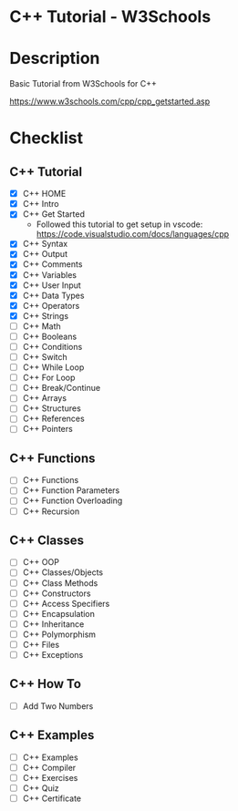 # C++ Tutorial - W3Schools

# Description

Basic Tutorial from W3Schools for C++

https://www.w3schools.com/cpp/cpp_getstarted.asp

# Checklist

## C++ Tutorial

- [X] C++ HOME
- [X] C++ Intro
- [X] C++ Get Started
    - Followed this tutorial to get setup in vscode: https://code.visualstudio.com/docs/languages/cpp
- [x] C++ Syntax
- [x] C++ Output
- [x] C++ Comments
- [x] C++ Variables
- [x] C++ User Input
- [x] C++ Data Types
- [x] C++ Operators
- [x] C++ Strings
- [ ] C++ Math
- [ ] C++ Booleans
- [ ] C++ Conditions
- [ ] C++ Switch
- [ ] C++ While Loop
- [ ] C++ For Loop
- [ ] C++ Break/Continue
- [ ] C++ Arrays
- [ ] C++ Structures
- [ ] C++ References
- [ ] C++ Pointers

## C++ Functions

- [ ] C++ Functions
- [ ] C++ Function Parameters
- [ ] C++ Function Overloading
- [ ] C++ Recursion

## C++ Classes

- [ ] C++ OOP
- [ ] C++ Classes/Objects
- [ ] C++ Class Methods
- [ ] C++ Constructors
- [ ] C++ Access Specifiers
- [ ] C++ Encapsulation
- [ ] C++ Inheritance
- [ ] C++ Polymorphism
- [ ] C++ Files
- [ ] C++ Exceptions

## C++ How To

- [ ] Add Two Numbers

## C++ Examples

- [ ] C++ Examples
- [ ] C++ Compiler
- [ ] C++ Exercises
- [ ] C++ Quiz
- [ ] C++ Certificate
